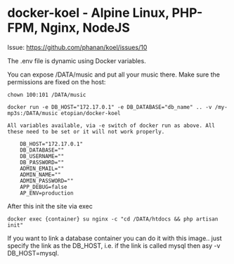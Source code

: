 # docker-koel - Alpine Linux, PHP-FPM, Nginx, NodeJS

Issue: https://github.com/phanan/koel/issues/10

The .env file is dynamic using Docker variables.

You can expose /DATA/music and put all your music there. Make sure the permissions are fixed on the host:

`chown 100:101 /DATA/music`

```
docker run -e DB_HOST="172.17.0.1" -e DB_DATABASE="db_name" .. -v /my-mp3s:/DATA/music etopian/docker-koel 

All variables available, via -e switch of docker run as above. All these need to be set or it will not work properly.

    DB_HOST="172.17.0.1"
    DB_DATABASE=""
    DB_USERNAME=""
    DB_PASSWORD=""
    ADMIN_EMAIL=""
    ADMIN_NAME=""
    ADMIN_PASSWORD=""
    APP_DEBUG=false
    AP_ENV=production
```

After this init the site via exec

```
docker exec {container} su nginx -c "cd /DATA/htdocs && php artisan init"
```

If you want to link a database container you can do it with this image.. just specify the link as the DB_HOST, i.e. if the link is called mysql then asy -v DB_HOST=mysql.
